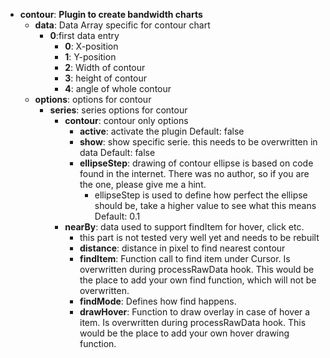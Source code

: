 * <strong>contour</strong>: <strong>Plugin to create bandwidth charts</strong>
	* <strong>data</strong>: Data Array specific for contour chart
 		* <strong>0</strong>:first data entry
	 		* <strong>0</strong>: X-position
			* <strong>1</strong>: Y-position
			* <strong>2</strong>: Width of contour
			* <strong>3</strong>: height of contour
			* <strong>4</strong>: angle of whole contour
	* <strong>options</strong>: options for contour
		* <strong>series</strong>: series options for contour
			* <strong>contour</strong>: contour only options
				* <strong>active</strong>: activate the plugin
					Default: false
				* <strong>show</strong>: show specific serie. this needs to be overwritten in data
					Default: false
				* <strong>ellipseStep</strong>: drawing of contour ellipse is based on code found in the internet. There was no author, so if you are the one, please give me a hint.
					 - ellipseStep is used to define how perfect the ellipse should be, take a higher value to see what this means
					Default: 0.1
			* <strong>nearBy</strong>: data used to support findItem for hover, click etc.
				 - this part is not tested very well yet and needs to be rebuilt
				* <strong>distance</strong>: distance in pixel to find nearest contour
				* <strong>findItem</strong>: Function call to find item under Cursor. Is overwritten during processRawData hook. This would be the place to add your own find function, which will not be overwritten.
				* <strong>findMode</strong>: Defines how find happens.
				* <strong>drawHover</strong>: Function to draw overlay in case of hover a item. Is overwritten during processRawData hook. This would be the place to add your own hover drawing function.
